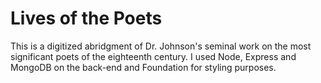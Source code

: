 # Lives of the Poets

This is a digitized abridgment of Dr. Johnson's seminal work on the most significant poets of the eighteenth century. I used Node, Express and MongoDB on the back-end and Foundation for styling purposes.


